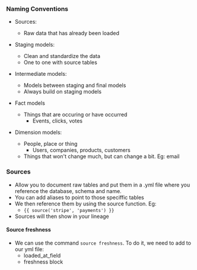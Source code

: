 ### Naming Conventions


- Sources: 
    - Raw data that has already been loaded

- Staging models: 
    - Clean and standardize the data
    - One to one with source tables

- Intermediate models:
    - Models between staging and final models
    - Always build on staging models

- Fact models
    - Things that are occuring or have occurred
        - Events, clicks, votes 

- Dimension models:
    - People, place or thing
        - Users, companies, products, customers
    - Things that won't change much, but can change a bit. Eg: email


### Sources

- Allow you to document raw tables and put them in a .yml file where you reference the database, schema and name.
- You can add aliases to point to those speciffic tables
- We then reference them by using the source function. Eg:
    - `{{ source('stripe', 'payments') }}`
- Sources will then show in your lineage

#### Source freshness

- We can use the command `source freshness`. To do it, we need to add to our yml file:
    - loaded_at_field
    - freshness block
